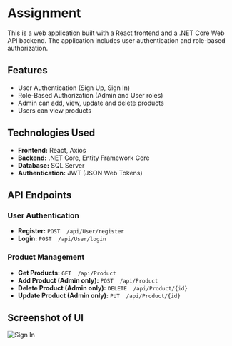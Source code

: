 # Assignment 
This is a web application built with a React frontend and a .NET Core Web API backend. The application includes user authentication and role-based authorization.

## Features  
- User Authentication (Sign Up, Sign In) 
- Role-Based Authorization (Admin and User roles) 
- Admin can add, view, update and delete products 
- Users can view products 

## Technologies Used  

-  **Frontend:** React, Axios 
- **Backend:** .NET Core, Entity Framework Core 
-  **Database:** SQL Server  
-  **Authentication:** JWT (JSON Web Tokens)

## API Endpoints

### User Authentication

-   **Register:** `POST  /api/User/register`
-   **Login:** `POST  /api/User/login`

### Product Management

-   **Get Products:** `GET  /api/Product`
-   **Add Product (Admin only):** `POST  /api/Product`
-   **Delete Product (Admin only):** `DELETE  /api/Product/{id}`
-   **Update Product (Admin only):** `PUT  /api/Product/{id}`

## Screenshot of UI

![Sign In](https://github.com/Aamir3644/Weoto_Assignment/assets/91945871/f2bbf4e9-8d57-401f-88ba-96ff11d348d4)



